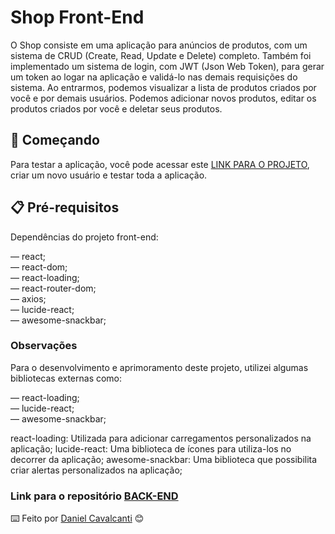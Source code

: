 # Shop Front-End

O Shop consiste em uma aplicação para anúncios de produtos, com um sistema de CRUD (Create, Read, Update e Delete) completo. Também foi implementado um sistema de login, com JWT (Json Web Token), para gerar um token ao logar na aplicação e validá-lo nas demais requisições do sistema. Ao entrarmos, podemos visualizar a lista de produtos criados por você e por demais usuários. Podemos adicionar novos produtos, editar os produtos criados por você e deletar seus produtos.

## 🚀 Começando

Para testar a aplicação, você pode acessar este [LINK PARA O PROJETO](https://shop-front-end-red.vercel.app/), criar um novo usuário e testar toda a aplicação.

## 📋 Pré-requisitos

Dependências do projeto front-end:<br />

  — react;<br />
  — react-dom;<br />
  — react-loading;<br />
  — react-router-dom;<br />
  — axios;<br />
  — lucide-react;<br />
  — awesome-snackbar;<br />

  ### Observações

  Para o desenvolvimento e aprimoramento deste projeto, utilizei algumas bibliotecas externas como:

  — react-loading;<br />
  — lucide-react;<br />
  — awesome-snackbar;<br />

  react-loading: Utilizada para adicionar carregamentos personalizados na aplicação;
  lucide-react: Uma biblioteca de ícones para utiliza-los no decorrer da aplicação;
  awesome-snackbar: Uma biblioteca que possibilita criar alertas personalizados na aplicação;

  ### Link para o repositório [BACK-END](https://github.com/DanielCavalcantih/shop-back-end)

  ⌨️ Feito por [Daniel Cavalcanti](https://github.com/DanielCavalcantih) 😊
  
  
